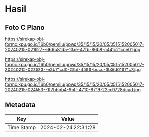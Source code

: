 # Hasil

## Foto C Plano

https://sirekap-obj-formc.kpu.go.id/16b0/pemilu/ppwp/35/15/15/20/05/3515152005017-20240215-021927--666b81d5-13ae-47fb-86b8-c441c21cce01.jpg

https://sirekap-obj-formc.kpu.go.id/16b0/pemilu/ppwp/35/15/15/20/05/3515152005017-20240215-022023--e3b71cd0-29bf-4586-bccc-3b5fd61671c7.jpg

https://sirekap-obj-formc.kpu.go.id/16b0/pemilu/ppwp/35/15/15/20/05/3515152005017-20240215-024553--1f7bbbb4-9b1f-4710-8719-22cd9728dcad.jpg


## Metadata

| Key        | Value               |
| ---------- | ------------------- |
| Time Stamp | 2024-02-24 22:31:28 |



